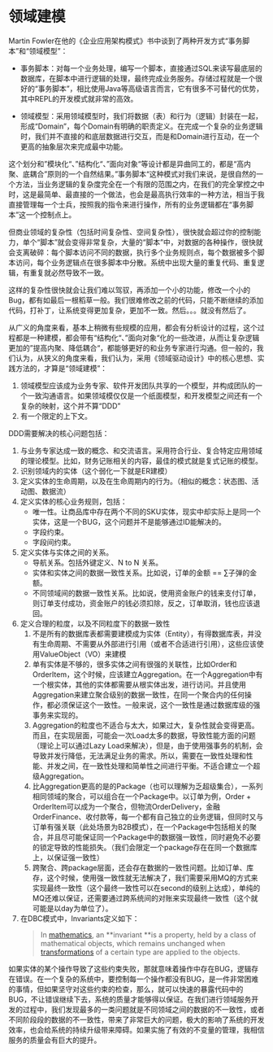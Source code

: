 # 领域建模

Martin Fowler在他的《企业应用架构模式》书中谈到了两种开发方式“事务脚本”和“领域模型”：

* 事务脚本：对每一个业务处理，编写一个脚本，直接通过SQL来读写最底层的数据库，在脚本中进行逻辑的处理，最终完成业务服务。存储过程就是一个很好的“事务脚本”，相比使用Java等高级语言而言，它有很多不可替代的优势，其中REPL的开发模式就非常的高效。

* 领域模型：采用领域模型时，我们将数据（表）和行为（逻辑）封装在一起，形成“Domain”，每个Domain有明确的职责定义。在完成一个复杂的业务逻辑时，我们并不直接的和底层数据进行交互，而是和Domain进行互动，在一个更高的抽象层次来完成最中功能。

这个划分和”模块化“、”结构化“、”面向对象“等设计都是异曲同工的，都是“高内聚、底耦合”原则的一个自然结果。”事务脚本“这种模式对我们来说，是很自然的一个方法，当业务逻辑的复杂度完全在一个有限的范围之内，在我们的完全掌控之中时，这是最简单、最直接的一个做法，也会是最高执行效率的一种方法，相当于我直接管理每一个士兵，按照我的指令来进行操作，所有的业务逻辑都在“事务脚本”这一个控制点上。

但商业领域的复杂性（包括时间复杂性、空间复杂性），很快就会超过你的控制能力，单个“脚本”就会变得非常复杂，大量的“脚本”中，对数据的各种操作，很快就会支离破碎：每个脚本访问不同的数据，执行多个业务规则点，每个数据被多个脚本访问，每个业务逻辑点在很多脚本中分散。系统中出现大量的重复代码、重复逻辑，有重复就必然导致不一致。

这样的复杂性很快就会让我们难以驾驭，再添加一个小的功能，修改一个小的Bug，都有如最后一根稻草一般。我们很难修改之前的代码，只能不断继续的添加代码，打补丁，让系统变得更加复杂，更加不一致。然后。。。就没有然后了。

从广义的角度来看，基本上稍微有些规模的应用，都会有分析设计的过程，这个过程都是一种建模，都会带有“结构化“、”面向对象“化的一些改进，从而让复杂逻辑更加的”提高内聚、降低耦合“，都能够更好的和业务专家进行沟通。但一般的，我们认为，从狭义的角度来看，我们认为，采用《领域驱动设计》中的核心思想、实践方法的，才算是“领域建模”：

1. 领域模型应该成为业务专家、软件开发团队共享的一个模型，并构成团队的一个一致沟通语言。如果领域模仅仅是一个纸面模型，和开发模型之间还有一个复杂的映射，这个并不算“DDD”
2. 有一个限定的上下文。

DDD需要解决的核心问题包括：

1. 与业务专家达成一致的概念、和交流语言。采用符合行业、复合特定应用领域的理论模型。比如，财务记账相关的内容，最佳的模式就是复式记账的模型。
2. 识别领域内的实体（这个弱化一下就是ER建模）
3. 定义实体的生命周期，以及在生命周期内的行为。（相似的概念：状态图、活动图、数据流）
4. 定义实体的核心业务规则，包括：
   * 唯一性。让商品库中存在两个不同的SKU实体，现实中却实际上是同一个实体，这是一个BUG，这个问题并不是能够通过ID能解决的。
   * 字段约束。
   * 字段间约束。
5. 定义实体与实体之间的关系。
   * 导航关系。包括外键定义、N to N 关系。
   * 实体和实体之间的数据一致性关系。比如说，订单的金额 == ∑子弹的金额。
   * 不同领域间的数据一致性关系。比如说，使用资金账户的钱来支付订单，则订单支付成功，资金账户的钱必须扣除，反之，订单取消，钱也应该退回。
6. 定义合理的粒度，以及不同粒度下的数据一致性
   1. 不是所有的数据库表都需要建模成为实体（Entity），有得数据库表，并没有生命周期、不需要从外部进行引用（或者不合适进行引用），这些应该使用ValueObject（VO）来建模
   2. 单有实体是不够的，很多实体之间有很强的关联性，比如Order和OrderItem，这个时候，应该建立Aggregation。在一个Aggregation中有一个根实体，其他的实体都需要从根实体出发，进行访问。并且使用Aggregation来建立聚合级别的数据一致性，在同一个聚合内的任何操作，都必须保证这个一致性。一般来说，这个一致性是通过数据库级的强事务来实现的。
   3. Aggregation的粒度也不适合与太大，如果过大，复杂性就会变得更高。而且，在实现层面，可能会一次Load太多的数据，导致性能方面的问题（理论上可以通过Lazy Load来解决），但是，由于使用强事务的机制，会导致并发行降低，无法满足业务的需求。所以，需要在一致性处理和性能、并发之间，在一致性处理和简单性之间进行平衡。不适合建立一个超级Aggregation。
   4. 比Aggregation更高的是的Package（也可以理解为乏超级集合），一系列相同领域的聚合，可以组合在一个Package中。以订单为例，Order + OrderItem可以成为一个聚合，但物流OrderDelivery，金融OrderFinance、收付款等，每一个都有自己独立的业务逻辑，但同时又与订单有强关联（此处场景为B2B模式），在一个Package中包括相关的聚合，并且尽可能保证同一个Package中的数据强一致性，同时避免不必要的锁定导致的性能损失。（我们会限定一个package存在在同一个数据库上，以保证强一致性）
   5. 跨聚合、跨package层面，还会存在数据的一致性问题。比如订单、库存，这个时候，使用强一致性就无法解决了，我们需要采用MQ的方式来实现最终一致性（这个最终一致性可以在second的级别上达成），单纯的MQ还难以保证，还需要通过跨系统间的对账来实现最终一致性（这个就可能是以day为单位了）。
7. 在DBC模式中，Invariants定义如下：
   > In [mathematics](https://en.wikipedia.org/wiki/Mathematics), an **invariant **is a property, held by a class of mathematical objects, which remains unchanged when [transformations](https://en.wikipedia.org/wiki/Transformation_%28function%29) of a certain type are applied to the objects.

如果实体的某个操作导致了这些约束失败，那就意味着操作中存在BUG，逻辑存在错误。在一个复杂的系统中，要控制每一个操作都没有BUG，是一件非常困难的事情，但如果坚守对这些约束的检查，那么，就可以快速的暴露代码中的BUG，不让错误继续下去，系统的质量才能够得以保证。在我们进行领域服务开发的过程中，我们发现最多的一类问题就是不同领域之间的数据的不一致性，或者不同阶段段的数据的不一致性，带来了非常巨大的问题，极大的影响了系统的开发效率，也会给系统的持续升级带来障碍。如果实施了有效的不变量的管理，我相信服务的质量会有巨大的提升。





